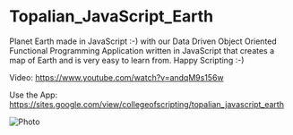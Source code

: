 # Topalian_JavaScript_Earth
Planet Earth made in JavaScript :-) with our Data Driven Object Oriented Functional Programming Application written in JavaScript that creates a map of Earth and is very easy to learn from. Happy Scripting :-)

Video: https://www.youtube.com/watch?v=andqM9s156w

Use the App: https://sites.google.com/view/collegeofscripting/topalian_javascript_earth

![Photo](https://pbs.twimg.com/media/GG8TGofXIAAvbvb?format=png&name=large)
